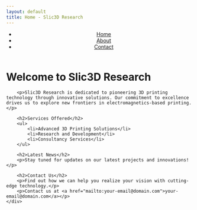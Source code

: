 ```yaml
---
layout: default
title: Home - Slic3D Research
---
```


<link rel="stylesheet" href="/css/styles.css">

<header>
    <nav>
        <ul>
            <li><a href="/">Home</a></li>
            <li><a href="/about">About</a></li>
            <li><a href="/contact">Contact</a></li>
        </ul>
    </nav>
</header>

<main>
    <div class="container">
        <h1>Welcome to Slic3D Research</h1>

        <p>Slic3D Research is dedicated to pioneering 3D printing technology through innovative solutions. Our commitment to excellence drives us to explore new frontiers in electromagnetics-based printing.</p>

        <h2>Services Offered</h2>
        <ul>
            <li>Advanced 3D Printing Solutions</li>
            <li>Research and Development</li>
            <li>Consultancy Services</li>
        </ul>

        <h2>Latest News</h2>
        <p>Stay tuned for updates on our latest projects and innovations!</p>

        <h2>Contact Us</h2>
        <p>Find out how we can help you realize your vision with cutting-edge technology.</p>
        <p>Contact us at <a href="mailto:your-email@domain.com">your-email@domain.com</a></p>
    </div>
</main>